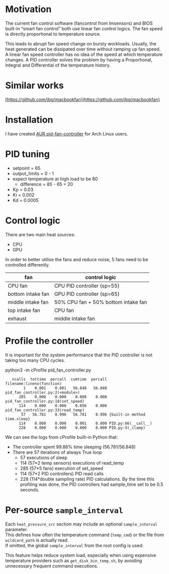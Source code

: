 # Motivation

The current fan control software (fancontrol from lmsensors) and BIOS built-in “smart fan control” both use linear fan control logics. The fan speed is directly proportional to temperature source.

This leads to abrupt fan speed change on bursty workloads. Usually, the heat generated can be dissipated over time without ramping up fan speed. A linear fan speed controller has no idea of the speed at which temperature changes. A PID controller solves the problem by having a Proportional, Integral and Differential of the temperature history.


# Similar works

[https://github.com/jbg/macbookfan](https://github.com/jbg/macbookfan)


# Installation

I have created
[AUR pid-fan-controller](https://aur.archlinux.org/packages/pid-fan-controller/)
for Arch Linux users.

# PID tuning

* setpoint = 65
* output_limits = 0 - 1
* expect temperature at high load to be 80
  * difference = 85 - 65 = 20
* Kp = 0.03
* Ki = 0.002
* Kd = 0.0005


# Control logic

There are two main heat sources:

*   CPU
*   GPU

In order to better utilise the fans and reduce noise, 5 fans need to be controlled differently.

| fan               | control logic                       |
|-------------------|-------------------------------------|
| CPU fan           | CPU PID controller (sp=55)          |
| bottom intake fan | GPU PID controller (sp=65)          |
| middle intake fan | 50% CPU fan + 50% bottom intake fan |
| top intake fan    | CPU fan                             |
| exhaust           | middle intake fan                   |

# Profile the controller

It is important for the system performance that the PID controller is not taking too many CPU cycles.

  python3 -m cProfile pid_fan_controller.py


```
   ncalls  tottime  percall  cumtime  percall filename:lineno(function)
        1    0.001    0.001   56.848   56.848 pid_fan_controller.py:2(<module>)
      285    0.000    0.000    0.008    0.000 pid_fan_controller.py:18(set_speed)
      114    0.000    0.000    0.056    0.000 pid_fan_controller.py:33(read_temp)
       57   56.781    0.996   56.781    0.996 {built-in method time.sleep}
      114    0.000    0.000    0.001    0.000 PID.py:66(__call__)
      228    0.000    0.000    0.000    0.000 PID.py:5(_clamp)
```

We can see the logs from cProfile built-in Python that:

*   The controller spent 99.88% time sleeping (56.781/56.848)
*   There are 57 iterations of always True loop
    *   57 executions of sleep
    *   114 (57*2 temp sensors) executions of read_temp
    *   285 (57*5 fans) execution of set_speed
    *   114 (57*2 PID controllers) PID read calls
    *   228 (114*double sampling rate) PID calculations. By the time this profiling was done, the PID controllers had sample_time set to be 0.5 seconds.

# Per-source `sample_interval`

Each `heat_pressure_src` section may include an optional `sample_interval` parameter.  
This defines how often the temperature command (`temp_cmd`) or the file from `wildcard_path` is actually read.  
If omitted, the global `sample_interval` from the root config is used.

This feature helps reduce system load, especially when using expensive temperature providers such as `get_disk_bin_temp.sh`, by avoiding unnecessary frequent command executions.
